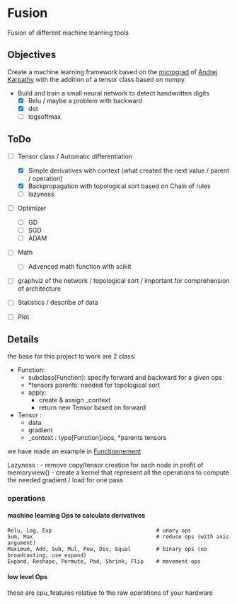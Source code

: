 # Fusion
Fusion of different machine learning tools


## Objectives
Create a machine learning framework based on the [micrograd](https://github.com/karpathy/micrograd) of [Andrej Karpathy](https://karpathy.ai/) with the addition of a tensor class based on numpy.

- Build and train a small neural network to detect handwritten digits
    - [x] Relu / maybe a problem with backward
    - [x] dot
    - [ ] logsoftmax

## ToDo

- [ ] Tensor class / Automatic differentiation
    - [x] Simple derivatives with context (what created the next value / parent / operation)
    - [x] Backpropagation with topological sort based on Chain of rules
    - [ ] lazyness
- [ ] Optimizer
    - [ ] GD
    - [ ] SGD
    - [ ] ADAM
- [ ] Math
    - [ ] Advenced math function with scikit
- [ ] graphviz of the network / topological sort / important for comprehension of architecture
- [ ] Statistics / describe of data
- [ ] Plot


## Details

the base for this project to work are 2 class:
- Function:
    - subclass(Function): specify forward and backward for a given ops
    - \*tensors parents: needed for topological sort
    - apply:
        - create & assign \_context
        - return new Tensor based on forward
- Tensor :
    - data
    - gradient
    - \_context : type[Function]/ops, \*parents tensors

we have made an example in [Functionnement](examples/simple_function.py)

Lazyness :
    - remove copy/tensor creation for each node in profit of memoryview()
    - create a kernel that represent all the operations to compute the needed gradient / load for one pass

### operations

#### machine learning Ops to calculate derivatives

```
Relu, Log, Exp                                 # unary ops
Sum, Max                                       # reduce ops (with axis argument)
Maximum, Add, Sub, Mul, Pow, Div, Equal        # binary ops (no broadcasting, use expand)
Expand, Reshape, Permute, Pad, Shrink, Flip    # movement ops
```


#### low level Ops
these are cpu_features relative to the raw operations of your hardware
